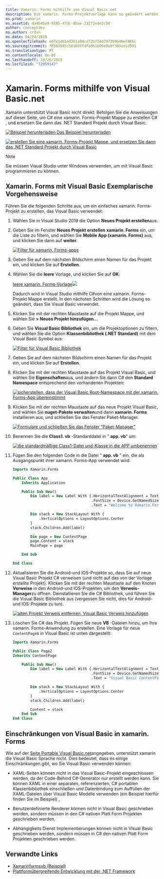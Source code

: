 ```yaml
---
title: Xamarin. Forms mithilfe von Visual Basic.net
description: Die xamarin. Forms-Projektvorlage kann so geändert werden, dass Sie Visual Basic für die Hauptassembly verwendet, sodass Sie mit VB.net effektiv plattformübergreifende Mobile Apps erstellen können.
ms.prod: xamarin
ms.assetid: da4b4ba9-9205-47dc-8bae-23272ede2c50
author: conceptdev
ms.author: crdun
ms.date: 04/24/2019
ms.openlocfilehash: ed7e1d65ed361a94ce72a724d797309b40ef8b6c
ms.sourcegitcommit: f8583585c501607fdfa061b95e9a9f385ed1d591
ms.translationtype: MT
ms.contentlocale: de-DE
ms.lasthandoff: 10/26/2019
ms.locfileid: "72959147"
---
```

# <a name="xamarinforms-using-visual-basicnet"></a>Xamarin. Forms mithilfe von Visual Basic.net

Xamarin unterstützt Visual Basic nicht direkt: Befolgen Sie die Anweisungen auf dieser Seite, um C# eine xamarin. Forms-Projekt Mappe zu erstellen C# , und ersetzen Sie dann das .NET Standard Projekt durch Visual Basic.

[![Beispiel herunterladen](~/media/shared/download.png) Das Beispiel herunterladen](https://docs.microsoft.com/samples/xamarin/mobile-samples/visualbasic-xamarinformsvb/)

[![erstellen Sie eine xamarin. Forms-Projekt Mappe, und ersetzen Sie dann das .NET Standard Projekt durch Visual Basic](xamarin-forms-images/hero-sml.png)](xamarin-forms-images/hero.png#lightbox)

> [!NOTE]
> Sie müssen Visual Studio unter Windows verwenden, um mit Visual Basic programmieren zu können.

## <a name="xamarinforms-with-visual-basic-walkthrough"></a>Xamarin. Forms mit Visual Basic Exemplarische Vorgehensweise

Führen Sie die folgenden Schritte aus, um ein einfaches xamarin. Forms-Projekt zu erstellen, das Visual Basic verwendet:

1. Wählen Sie in Visual Studio 2019 die Option **Neues Projekt erstellen**aus.

2. Geben Sie im Fenster **Neues Projekt erstellen** **xamarin. Forms** ein, um die Liste zu filtern, und wählen Sie **Mobile App (xamarin. Forms)** aus, und klicken Sie dann auf **weiter**.

    [![Filter für xamarin. Forms-apps](xamarin-forms-images/02-sml.png)](xamarin-forms-images/02.png#lightbox)

3. Geben Sie auf dem nächsten Bildschirm einen Namen für das Projekt ein, und klicken Sie auf **Erstellen**.

4. Wählen Sie die **leere** Vorlage, und klicken Sie auf **OK**:

    [leere xamarin. Forms-Vorlage![](xamarin-forms-images/04-sml.png)](xamarin-forms-images/04.png#lightbox)

    Dadurch wird in Visual Studio mithilfe C#von eine xamarin. Forms-Projekt Mappe erstellt. In den nächsten Schritten wird die Lösung so geändert, dass Sie Visual Basic verwendet.

5. Klicken Sie mit der rechten Maustaste auf die Projekt Mappe, und wählen Sie **> Neues Projekt hinzufügen...**

6. Geben Sie **Visual Basic Bibliothek** ein, um die Projektoptionen zu filtern, und wählen Sie die Option **Klassenbibliothek (.NET Standard)** mit dem Visual Basic Symbol aus:

    [![Filter für Visual Basic Bibliothek](xamarin-forms-images/06-sml.png)](xamarin-forms-images/06.png#lightbox)

7. Geben Sie auf dem nächsten Bildschirm einen Namen für das Projekt ein, und klicken Sie auf **Erstellen**.

8. Klicken Sie mit der rechten Maustaste auf das Projekt Visual Basic, und wählen Sie **Eigenschaften**aus, und ändern Sie dann C# den **Standard Namespace** entsprechend den vorhandenen Projekten:

    [![sicherstellen, dass der Visual Basic Root-Namespace mit der xamarin. Forms-App übereinstimmt](xamarin-forms-images/07a-sml.png)](xamarin-forms-images/07a.png#lightbox)

9. Klicken Sie mit der rechten Maustaste auf das neue Projekt Visual Basic, und wählen Sie **nuget-Pakete verwalten**und dann **xamarin. Forms** installieren aus, und schließen Sie das Fenster Paket-Manager.

    [![Formulare und schließen Sie das Fenster "Paket-Manager"](xamarin-forms-images/07b-sml.png)](xamarin-forms-images/07b.png#lightbox)

10. Benennen Sie die **Class1. vb** -Standarddatei in " **app. vb**" um:

    [![die standardmäßige Class1-Datei und-Klasse in die APP umbenennen](xamarin-forms-images/08.png)](xamarin-forms-images/08.png#lightbox)

11. Fügen Sie den folgenden Code in die Datei " **app. vb** " ein, die als Ausgangspunkt ihrer xamarin. Forms-App verwendet wird:

    ```vb
    Imports Xamarin.Forms

    Public Class App
        Inherits Application

        Public Sub New()
            Dim label = New Label With {.HorizontalTextAlignment = TextAlignment.Center,
                                        .FontSize = Device.GetNamedSize(NamedSize.Medium, GetType(Label)),
                                        .Text = "Welcome to Xamarin.Forms with Visual Basic.NET"}

            Dim stack = New StackLayout With {
                .VerticalOptions = LayoutOptions.Center
            }
            stack.Children.Add(label)

            Dim page = New ContentPage
            page.Content = stack
            MainPage = page

        End Sub

    End Class
    ```

12. Aktualisieren Sie die Android-und IOS-Projekte so, dass Sie auf neue Visual Basic Projekt C# verweisen (und nicht auf das von der Vorlage erstellte Projekt).
Klicken Sie mit der rechten Maustaste auf den Knoten **Verweise** in den Android-und IOS-Projekten, um den **Verweis-Manager**zu öffnen. Deinstallieren Sie die C# Bibliothek, und führen Sie die Visual Basic Bibliothek aus (vergessen Sie nicht, dies für Android-und IOS-Projekte zu tun).

    [![alten Projekt Verweis entfernen, Visual Basic Verweis hinzufügen](xamarin-forms-images/10-sml.png)](xamarin-forms-images/10.png#lightbox)

13. Löschen Sie C# das Projekt. Fügen Sie neue **VB** -Dateien hinzu, um Ihre xamarin. Forms-Anwendung zu erstellen. Eine Vorlage für neue `ContentPage`s in Visual Basic ist unten dargestellt:

    ```vb
    Imports Xamarin.Forms

    Public Class Page2
    Inherits ContentPage

        Public Sub New()
            Dim label = New Label With {.HorizontalTextAlignment = TextAlignment.Center,
                                        .FontSize = Device.GetNamedSize(NamedSize.Medium, GetType(Label)),
                                        .Text = "Visual Basic ContentPage"}

            Dim stack = New StackLayout With {
                .VerticalOptions = LayoutOptions.Center
            }
            stack.Children.Add(label)

            Content = stack
        End Sub
    End Class
    ```

## <a name="limitations-of-visual-basic-in-xamarinforms"></a>Einschränkungen von Visual Basic in xamarin. Forms

Wie auf der [Seite Portable Visual Basic.net](~/cross-platform/platform/visual-basic/index.md)angegeben, unterstützt xamarin die Visual Basic Sprache nicht. Dies bedeutet, dass es einige Einschränkungen gibt, wo Sie Visual Basic verwenden können:

- XAML-Seiten können nicht in das Visual Basic-Projekt eingeschlossen werden, da der Code-Behind C#-Generator nur erstellt werden kann. Sie können XAML in einer separaten, referenzierten, C# portablen Klassenbibliothek einschließen und Datenbindung zum Auffüllen der XAML-Dateien über Visual Basic Modelle verwenden (ein Beispiel hierfür finden Sie im Beispiel) [.](https://github.com/xamarin/mobile-samples/tree/master/VisualBasic/XamarinFormsVB/XamlPages)

- Benutzerdefinierte Renderer können nicht in Visual Basic geschrieben werden, sondern müssen in den C# nativen Platt Form Projekten geschrieben werden.

- Abhängigkeits Dienst Implementierungen können nicht in Visual Basic geschrieben werden, sondern müssen in C# den nativen Platt Form Projekten geschrieben werden.

## <a name="related-links"></a>Verwandte Links

- [Xamarinformsvb (Beispiel)](https://docs.microsoft.com/samples/xamarin/mobile-samples/visualbasic-xamarinformsvb/)
- [Plattformübergreifende Entwicklung mit der .NET Framework](https://docs.microsoft.com/dotnet/standard/cross-platform/)
